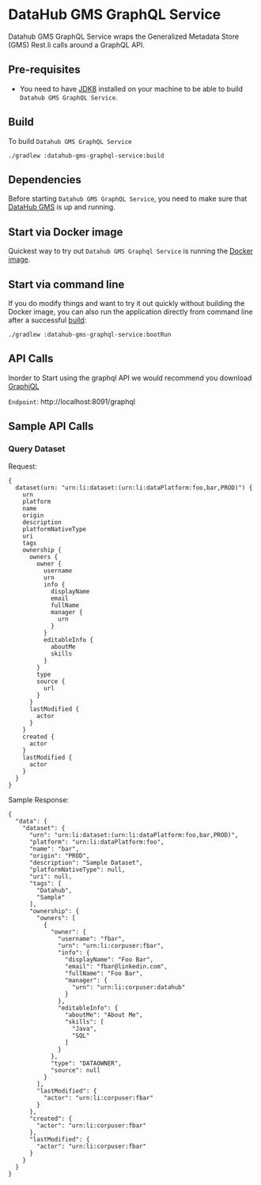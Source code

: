 # DataHub GMS GraphQL Service

Datahub GMS GraphQL Service wraps the Generalized Metadata Store (GMS) Rest.li calls around a GraphQL API.

## Pre-requisites
* You need to have [JDK8](https://www.oracle.com/java/technologies/jdk8-downloads.html) 
installed on your machine to be able to build `Datahub GMS GraphQL Service`.

## Build
To build `Datahub GMS GraphQL Service`

`
./gradlew :datahub-gms-graphql-service:build
`

## Dependencies

Before starting `Datahub GMS GraphQL Service`, you need to make sure that [DataHub GMS](../gms/README.md) is up and running.

## Start via Docker image
Quickest way to try out `Datahub GMS Graphql Service` is running the [Docker image](../docker/datahub-gms-graphql-service).

## Start via command line

If you do modify things and want to try it out quickly without building the Docker image, you can also run
the application directly from command line after a successful [build](#build):
```
./gradlew :datahub-gms-graphql-service:bootRun
```

## API Calls

Inorder to Start using the graphql API we would recommend you download [GraphiQL](https://www.electronjs.org/apps/graphiql)

`Endpoint`: http://localhost:8091/graphql

## Sample API Calls

### Query Dataset

Request: 
```
{
  dataset(urn: "urn:li:dataset:(urn:li:dataPlatform:foo,bar,PROD)") {
    urn
    platform
    name
    origin
    description
    platformNativeType
    uri
    tags
    ownership {
      owners {
        owner {
          username
          urn
          info {
            displayName
            email
            fullName
            manager {
              urn
            }
          }
          editableInfo {
            aboutMe
            skills
          }
        }
        type
        source {
          url
        }
      }
      lastModified {
        actor
      }
    }
    created {
      actor
    }
    lastModified {
      actor
    }
  }
}
```

Sample Response:

```
{
  "data": {
    "dataset": {
      "urn": "urn:li:dataset:(urn:li:dataPlatform:foo,bar,PROD)",
      "platform": "urn:li:dataPlatform:foo",
      "name": "bar",
      "origin": "PROD",
      "description": "Sample Dataset",
      "platformNativeType": null,
      "uri": null,
      "tags": [
        "Datahub",
        "Sample"
      ],
      "ownership": {
        "owners": [
          {
            "owner": {
              "username": "fbar",
              "urn": "urn:li:corpuser:fbar",
              "info": {
                "displayName": "Foo Bar",
                "email": "fbar@linkedin.com",
                "fullName": "Foo Bar",
                "manager": {
                  "urn": "urn:li:corpuser:datahub"
                }
              },
              "editableInfo": {
                "aboutMe": "About Me",
                "skills": [
                  "Java",
                  "SQL"
                ]
              }
            },
            "type": "DATAOWNER",
            "source": null
          }
        ],
        "lastModified": {
          "actor": "urn:li:corpuser:fbar"
        }
      },
      "created": {
        "actor": "urn:li:corpuser:fbar"
      },
      "lastModified": {
        "actor": "urn:li:corpuser:fbar"
      }
    }
  }
}
```

